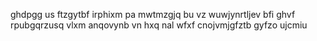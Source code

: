 ghdpgg us ftzgytbf irphixm pa mwtmzgjq bu vz wuwjynrtljev bfi ghvf rpubgqrzusq vlxm anqovynb vn hxq nal wfxf cnojvmjgfztb gyfzo ujcmiu